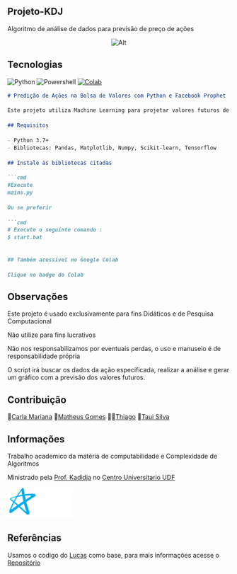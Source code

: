 
## Projeto-KDJ

Algoritmo de análise de dados para previsão de preço de ações

<div align=center>
  
  ![Alt](https://repobeats.axiom.co/api/embed/eeebed88cc9ee8708ea1298820796850350a5bdc.svg "Repobeats analytics image")
</div>

## Tecnologias

![Python](https://img.shields.io/badge/Python-3776AB?style=for-the-badge&logo=python&logoColor=white)
![Powershell](https://img.shields.io/badge/powershell-5391FE?style=for-the-badge&logo=powershell&logoColor=white)
[![Colab](https://img.shields.io/badge/Colab-F9AB00?style=for-the-badge&logo=googlecolab&color=525252)](https://colab.research.google.com/github/tauisilva/projeto-KDJ/blob/main/Colab/Projeto_KDJ.ipynb)


```markdown
# Predição de Ações na Bolsa de Valores com Python e Facebook Prophet

Este projeto utiliza Machine Learning para projetar valores futuros de ações. Ele foi desenvolvido com o objetivo de automatizar parte do processo de investimento.

## Requisitos

- Python 3.7+
- Bibliotecas: Pandas, Matplotlib, Numpy, Scikit-learn, Tensorflow

## Instale as bibliotecas citadas

```cmd
#Execute
mains.py

Ou se preferir

```cmd
# Execute o seguinte comando :
$ start.bat


## Também acessivel no Google Colab

Clique no badge do Colab

```
## Observações
Este projeto é usado exclusivamente para fins Didáticos e de Pesquisa Computacional

Não utilize para fins lucrativos

Não nos responsabilizamos por eventuais perdas, o uso e manuseio é de responsabilidade própria 


O script irá buscar os dados da ação especificada, realizar a análise e gerar um gráfico com a previsão dos valores futuros.

## Contribuição

🍍[Carla Mariana](https://github.com/tekhnedev)  🦝[Matheus Gomes](https://github.com/matheus-gs) 🧑‍🚀[Thiago](https://github.com/Lavolp) 🦆[Taui Silva](github.com/tauisilva)


## Informações

Trabalho academico da matéria de computabilidade e Complexidade de Algoritmos

Ministrado pela [Prof. Kadidja](https://github.com/Kadidjah) no  [Centro Universitario UDF](https://www.udf.edu.br/)    

<img height="70px" src="./assets/marcaUdfVariacao.svg"/>

## Referências
Usamos o codigo do [Lucas](https://github.com/lucaslattari) como base, para mais informações acesse o [Repositório](https://github.com/lucaslattari/neural-network-series/tree/main/11)


